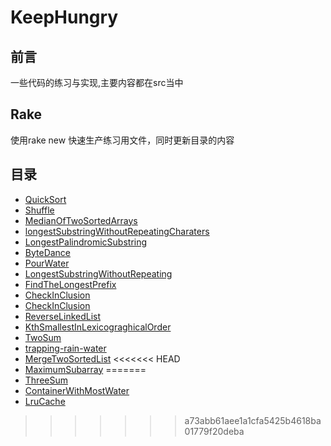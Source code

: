 # KeepHungry
## 前言

一些代码的练习与实现,主要内容都在src当中

## Rake
使用rake new 快速生产练习用文件，同时更新目录的内容


## 目录
- [QuickSort](./src/main/java/QuickSort)
- [Shuffle](./src/main/java/Shuffle)
- [MedianOfTwoSortedArrays](./src/main/java/MedianOfTwoSortedArrays)
- [longestSubstringWithoutRepeatingCharaters](./src/main/java/longestSubstringWithoutRepeatingCharaters)
- [LongestPalindromicSubstring](./src/main/java/LongestPalindromicSubstring)
- [ByteDance](./src/main/java/ByteDance)
- [PourWater](./src/main/java/PourWater)
- [LongestSubstringWithoutRepeating](./src/main/java/LongestSubstringWithoutRepeating)
- [FindTheLongestPrefix](./src/main/java/FindTheLongestPrefix)
- [CheckInClusion](./src/main/java/CheckInClusion)
- [CheckInClusion](./src/main/java/CheckInClusion)
- [ReverseLinkedList](./src/main/java/ReverseLinkedList)
- [KthSmallestInLexicograghicalOrder](./src/main/java/KthSmallestInLexicograghicalOrder)
- [TwoSum](./src/main/java/TwoSum)
- [trapping-rain-water](./src/main/java/TrappingRainWater)
- [MergeTwoSortedList](./src/main/java/MergeTwoSortedList)
<<<<<<< HEAD
- [MaximumSubarray](./src/main/java/MaximumSubarray)
=======
- [ThreeSum](./src/main/java/ThreeSum)
- [ContainerWithMostWater](./src/main/java/ContainerWithMostWater)
- [LruCache](./src/main/java/LruCache)
>>>>>>> a73abb61aee1a1cfa5425b4618ba01779f20deba
